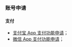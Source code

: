 ### 账号申请

#### 支付

- [支付宝 App 支付功能申请](https://opendocs.alipay.com/open/204/105297/)；
- [微信 App 支付功能申请](https://open.weixin.qq.com/cgi-bin/frame?t=home/app_tmpl&lang=zh_CN)；
